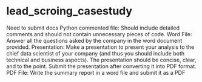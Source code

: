 # lead_scroing_casestudy
 Need to submit docs
 Python commented file: Should include detailed comments and should not contain unnecessary pieces of code.
 Word File: Answer all the questions asked by the company in the word document provided.
Presentation:  Make a presentation to present your analysis to the chief data scientist of your company (and thus you should include both technical and business aspects). The presentation should be concise, clear, and to the point. Submit the presentation after converting it into PDF format.
 PDF File: Write the summary report in a word file and submit it as a PDF
